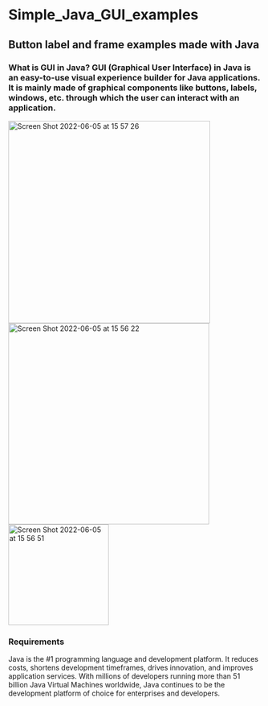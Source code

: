 # Simple_Java_GUI_examples
## Button label and frame examples made with Java
### What is GUI in Java? GUI (Graphical User Interface) in Java is an easy-to-use visual experience builder for Java applications. It is mainly made of graphical components like buttons, labels, windows, etc. through which the user can interact with an application.

<img width="402" alt="Screen Shot 2022-06-05 at 15 57 26" src="https://user-images.githubusercontent.com/61888196/172051467-60d7ee63-9da3-40ee-8cb2-5cc750d211a8.png">
<img width="400" alt="Screen Shot 2022-06-05 at 15 56 22" src="https://user-images.githubusercontent.com/61888196/172051476-542c3562-7bb8-426e-a668-4880941ef986.png">
<img width="200" alt="Screen Shot 2022-06-05 at 15 56 51" src="https://user-images.githubusercontent.com/61888196/172051474-f5604726-91e2-4368-9855-0e992b8096be.png">

### Requirements
Java is the #1 programming language and development platform. It reduces costs, shortens development timeframes, drives innovation, and improves application services. With millions of developers running more than 51 billion Java Virtual Machines worldwide, Java continues to be the development platform of choice for enterprises and developers.

